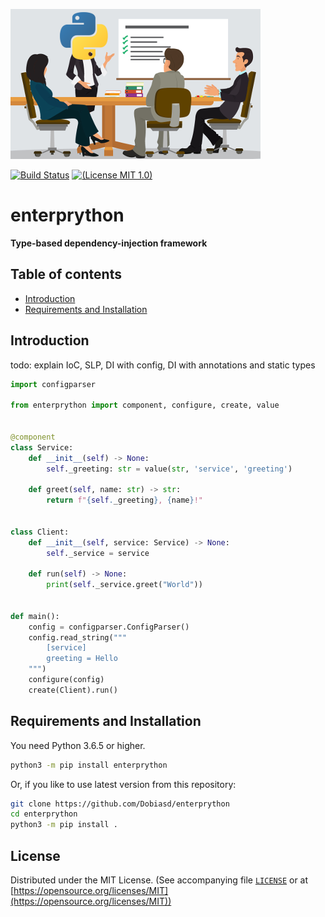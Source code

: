 ![logo](https://github.com/Dobiasd/enterprython/raw/master/logo/enterprython.png)

[![Build Status](https://travis-ci.org/Dobiasd/enterprython.svg?branch=master)][travis]
[![(License MIT 1.0)](https://img.shields.io/badge/license-MIT%201.0-blue.svg)][license]

[travis]: https://travis-ci.org/Dobiasd/enterprython
[license]: LICENSE


enterprython
============
**Type-based dependency-injection framework**


Table of contents
-----------------
  * [Introduction](#introduction)
  * [Requirements and Installation](#requirements-and-installation)


Introduction
------------

todo: explain IoC, SLP, DI with config, DI with annotations and static types

```python
import configparser

from enterprython import component, configure, create, value


@component
class Service:
    def __init__(self) -> None:
        self._greeting: str = value(str, 'service', 'greeting')

    def greet(self, name: str) -> str:
        return f"{self._greeting}, {name}!"


class Client:
    def __init__(self, service: Service) -> None:
        self._service = service

    def run(self) -> None:
        print(self._service.greet("World"))


def main():
    config = configparser.ConfigParser()
    config.read_string("""
        [service]
        greeting = Hello
    """)
    configure(config)
    create(Client).run()
```


Requirements and Installation
-----------------------------

You need Python 3.6.5 or higher.

```bash
python3 -m pip install enterprython
```

Or, if you like to use latest version from this repository:
```bash
git clone https://github.com/Dobiasd/enterprython
cd enterprython
python3 -m pip install .
```


License
-------
Distributed under the MIT License.
(See accompanying file [`LICENSE`](https://github.com/Dobiasd/enterprython/blob/master/LICENSE) or at
[https://opensource.org/licenses/MIT](https://opensource.org/licenses/MIT))
